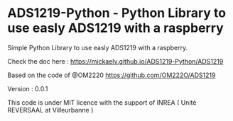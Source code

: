 
ADS1219-Python - Python Library to use easly ADS1219 with a raspberry
========================================================

Simple Python Library to use easly ADS1219 with a raspberry. 

Check the doc here : https://mickaelv.github.io/ADS1219-Python/ADS1219 

Based on the code of @OM2220 https://github.com/OM222O/ADS1219

Version : 0.0.1


This code is under MIT licence with the support of INREA ( Unité REVERSAAL at Villeurbanne )
